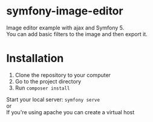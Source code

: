 # symfony-image-editor

Image editor example with ajax and Symfony 5. <br>
You can add basic filters to the image and then export it.

# Installation

1. Clone the repository to your computer
2. Go to the project directory
3. Run `composer install`

Start your local server: `symfony serve` <br>
or <br>
If you're using apache you can create a virtual host
